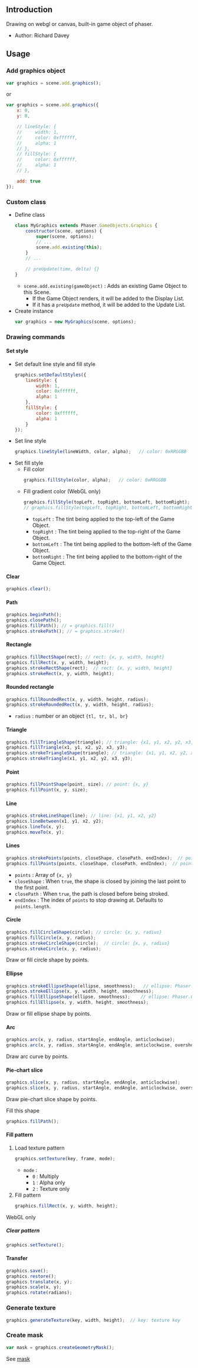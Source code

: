 ## Introduction

Drawing on webgl or canvas, built-in game object of phaser.

- Author: Richard Davey

## Usage

### Add graphics object

```javascript
var graphics = scene.add.graphics();
```

or

```javascript
var graphics = scene.add.graphics({
    x: 0,
    y: 0,

    // lineStyle: {
    //     width: 1,
    //     color: 0xffffff,
    //     alpha: 1
    // },
    // fillStyle: {
    //     color: 0xffffff,
    //     alpha: 1
    // },

    add: true
});
```

### Custom class

- Define class
    ```javascript
    class MyGraphics extends Phaser.GameObjects.Graphics {
        constructor(scene, options) {
            super(scene, options);
            // ...
            scene.add.existing(this);
        }
        // ...

        // preUpdate(time, delta) {}
    }
    ```
    - `scene.add.existing(gameObject)` : Adds an existing Game Object to this Scene.
        - If the Game Object renders, it will be added to the Display List.
        - If it has a `preUpdate` method, it will be added to the Update List.
- Create instance
    ```javascript
    var graphics = new MyGraphics(scene, options);
    ```

### Drawing commands

#### Set style

- Set default line style and fill style
    ```javascript
    graphics.setDefaultStyles({
        lineStyle: {
            width: 1,
            color: 0xffffff,
            alpha: 1
        },
        fillStyle: {
            color: 0xffffff,
            alpha: 1
        }
    });
    ```
- Set line style
    ```javascript
    graphics.lineStyle(lineWidth, color, alpha);   // color: 0xRRGGBB
    ```
- Set fill style
    - Fill color
        ```javascript
        graphics.fillStyle(color, alpha);   // color: 0xRRGGBB
        ```
    - Fill gradient color (WebGL only)
        ```javascript
        graphics.fillStyle(topLeft, topRight, bottomLeft, bottomRight);  // alpha= 1
        // graphics.fillStyle(topLeft, topRight, bottomLeft, bottomRight, alpha);
        ```
        - `topLeft` : The tint being applied to the top-left of the Game Object.
        - `topRight` : The tint being applied to the top-right of the Game Object.
        - `bottomLeft` : The tint being applied to the bottom-left of the Game Object.
        - `bottomRight` : The tint being applied to the bottom-right of the Game Object.

#### Clear

```javascript
graphics.clear();
```

#### Path

```javascript
graphics.beginPath();
graphics.closePath();
graphics.fillPath(); // = graphics.fill()
graphics.strokePath(); // = graphics.stroke()
```

#### Rectangle

```javascript
graphics.fillRectShape(rect); // rect: {x, y, width, height}
graphics.fillRect(x, y, width, height);
graphics.strokeRectShape(rect);  // rect: {x, y, width, height}
graphics.strokeRect(x, y, width, height);
```

#### Rounded rectangle

```javascript
graphics.fillRoundedRect(x, y, width, height, radius);
graphics.strokeRoundedRect(x, y, width, height, radius);
```

- `radius` : number or an object `{tl, tr, bl, br}`

#### Triangle

```javascript
graphics.fillTriangleShape(triangle); // triangle: {x1, y1, x2, y2, x3, y3}
graphics.fillTriangle(x1, y1, x2, y2, x3, y3);
graphics.strokeTriangleShape(triangle); // triangle: {x1, y1, x2, y2, x3, y3}
graphics.strokeTriangle(x1, y1, x2, y2, x3, y3);
```

#### Point

```javascript
graphics.fillPointShape(point, size); // point: {x, y}
graphics.fillPoint(x, y, size);
```

#### Line

```javascript
graphics.strokeLineShape(line); // line: {x1, y1, x2, y2}
graphics.lineBetween(x1, y1, x2, y2);
graphics.lineTo(x, y);
graphics.moveTo(x, y);
```

#### Lines

```javascript
graphics.strokePoints(points, closeShape, closePath, endIndex);  // points: [{x, y}, ...]
graphics.fillPoints(points, closeShape, closePath, endIndex);  // points: [{x, y}, ...]
```

- `points` : Array of `{x, y}`
- `closeShape` : When `true`, the shape is closed by joining the last point to the first point.
- `closePath` : When `true`, the path is closed before being stroked.
- `endIndex` : The index of `points` to stop drawing at. Defaults to `points.length`.

#### Circle

```javascript
graphics.fillCircleShape(circle); // circle: {x, y, radius}
graphics.fillCircle(x, y, radius);
graphics.strokeCircleShape(circle);  // circle: {x, y, radius}
graphics.strokeCircle(x, y, radius);
```

Draw or fill circle shape by points.

#### Ellipse

```javascript
graphics.strokeEllipseShape(ellipse, smoothness);   // ellipse: Phaser.Geom.Ellipse
graphics.strokeEllipse(x, y, width, height, smoothness);
graphics.fillEllipseShape(ellipse, smoothness);    // ellipse: Phaser.Geom.Ellipse
graphics.fillEllipse(x, y, width, height, smoothness);
```

Draw or fill ellipse shape by points.

#### Arc

```javascript
graphics.arc(x, y, radius, startAngle, endAngle, anticlockwise);
graphics.arc(x, y, radius, startAngle, endAngle, anticlockwise, overshoot);
```

Draw arc curve by points.

#### Pie-chart slice

```javascript
graphics.slice(x, y, radius, startAngle, endAngle, anticlockwise);
graphics.slice(x, y, radius, startAngle, endAngle, anticlockwise, overshoot);
```

Draw pie-chart slice shape by points.

Fill this shape

```javascript
graphics.fillPath();
```

#### Fill pattern

1. Load texture pattern
    ```javascript
    graphics.setTexture(key, frame, mode);
    ```
    - `mode` :
        - `0` : Multiply
        - `1` : Alpha only
        - `2` : Texture only
1. Fill pattern
    ```javascript
    graphics.fillRect(x, y, width, height);
    ```

WebGL only

##### Clear pattern

```javascript
graphics.setTexture();
```

#### Transfer

```javascript
graphics.save();
graphics.restore();
graphics.translate(x, y);
graphics.scale(x, y);
graphics.rotate(radians);
```

### Generate texture

```javascript
graphics.generateTexture(key, width, height);  // key: texture key
```

### Create mask

```javascript
var mask = graphics.createGeometryMask();
```

See [mask](mask.md)